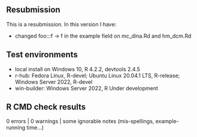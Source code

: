 ## Resubmission
This is a resubmission. In this version I have:
* changed foo:::f -> f in the example field on mc_dina.Rd and hm_dcm.Rd

## Test environments

-   local install on Windows 10, R 4.2.2, devtools 2.4.5
-   r-hub: Fedora Linux, R-devel; Ubuntu Linux 20.04.1 LTS, R-release; Windows Server 2022, R-devel
-   win-builder: Windows Server 2022, R Under development

## R CMD check results

0 errors | 0 warnings | some ignorable notes (mis-spellings, example-running time...)
